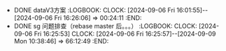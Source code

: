 - DONE dataV3方案
  :LOGBOOK:
  CLOCK: [2024-09-06 Fri 16:01:55]--[2024-09-06 Fri 16:26:06] =>  00:24:11
  :END:
- DONE sg 问题排查（rebase master 后。。。）
  :LOGBOOK:
  CLOCK: [2024-09-06 Fri 16:25:53]
  CLOCK: [2024-09-06 Fri 16:25:57]--[2024-09-09 Mon 10:38:46] =>  66:12:49
  :END: